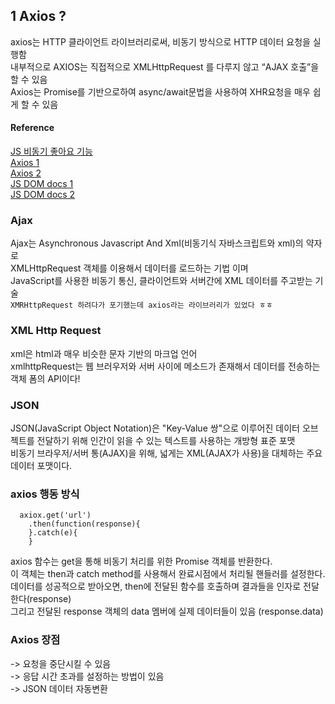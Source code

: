 ## 1 Axios ?
axios는 HTTP 클라이언트 라이브러리로써, 비동기 방식으로 HTTP 데이터 요청을 실행함<br/>
내부적으로 AXIOS는 직접적으로 XMLHttpRequest 를 다루지 않고 “AJAX 호출”을 할 수 있음<br/>
Axios는 Promise를 기반으로하여 async/await문법을 사용하여 XHR요청을 매우 쉽게 할 수 있음<br/>

#### Reference
[JS 비동기 좋아요 기능](https://tothefullest08.github.io/javascript/2019/07/03/JS05_JS_in_Django_like_function/)<br/>
[Axios 1](https://m.blog.naver.com/sssang97/221714680863)<br/>
[Axios 2](https://minwooks.tistory.com/6)<br/>
[JS DOM docs 1](https://developer.mozilla.org/ko/docs/Web/API/ChildNode/remove)<br/>
[JS DOM docs 2](https://www.w3schools.com/jsref/met_node_appendchild.asp)<br/>

### Ajax
Ajax는 Asynchronous Javascript And Xml(비동기식 자바스크립트와 xml)의 약자로<br/>
XMLHttpRequest 객체를 이용해서 데이터를 로드하는 기법 이며 <br/>
JavaScript를 사용한 비동기 통신, 클라이언트와 서버간에 XML 데이터를 주고받는 기술 <br/>
`XMRHttpRequest 하려다가 포기했는데 axios라는 라이브러리가 있었다 ㅎㅎ`<br/>

### XML Http Request
xml은 html과 매우 비슷한 문자 기반의 마크업 언어<br/>
xmlhttpRequest는 웹 브러우저와 서버 사이에 메소드가 존재해서 데이터를 전송하는 객체 폼의 API이다! <br/>

### JSON
JSON(JavaScript Object Notation)은 "Key-Value 쌍"으로 이루어진 데이터 오브젝트를 전달하기 위해 인간이 읽을 수 있는 텍스트를 사용하는 개방형 표준 포맷<br/>
비동기 브라우저/서버 통(AJAX)을 위해, 넓게는 XML(AJAX가 사용)을 대체하는 주요 데이터 포맷이다.<br/>

### axios 행동 방식
```javascripts
  axiox.get('url')
    .then(function(response){
    }.catch(e){
    }
```
axios 함수는 get을 통해 비동기 처리를 위한 Promise 객체를 반환한다. <br/>
이 객체는 then과 catch method를 사용해서 완료시점에서 처리될 핸들러를 설정한다.<br/>
데이터를 성공적으로 받아오면, then에 전달된 함수를 호출하며 결과들을 인자로 전달한다(response)<br/>
그리고 전달된 response 객체의 data 멤버에 실제 데이터들이 있음 (response.data)

### Axios 장점
-> 요청을 중단시킬 수 있음 <br/>
-> 응답 시간 초과를 설정하는 방법이 있음 <br/>
-> JSON 데이터 자동변환 <br/>
